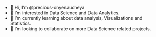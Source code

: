 - 👋 Hi, I’m @precious-onyenaucheya
- 👀 I’m interested in Data Science and Data Analytics.
- 🌱 I’m currently learning about data analysis, Visualizations and Statistics.
- 💞️ I’m looking to collaborate on more Data Science related projects.

<!---
precious-onyenaucheya/precious-onyenaucheya is a ✨ special ✨ repository because its `README.md` (this file) appears on your GitHub profile.
You can click the Preview link to take a look at your changes.
--->
